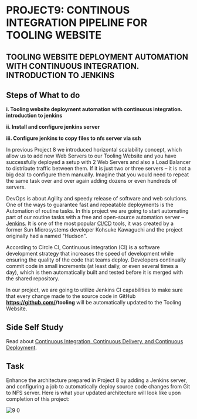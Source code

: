 # PROJECT9: CONTINOUS INTEGRATION PIPELINE FOR TOOLING WEBSITE

## TOOLING WEBSITE DEPLOYMENT AUTOMATION WITH CONTINUOUS INTEGRATION. INTRODUCTION TO JENKINS

## Steps of What to do

**i. Tooling website deployment automation with continuous integration. introduction to jenkins**

**ii. Install and configure jenkins server**

**iii. Configure jenkins to copy files to nfs server via ssh**

In previous Project 8 we introduced horizontal scalability concept, which allow us to add new Web Servers to our Tooling Website and you have successfully deployed a setup with 2 Web Servers and also a Load Balancer to distribute traffic between them. If it is just two or three servers – it is not a big deal to configure them manually. Imagine that you would need to repeat the same task over and over again adding dozens or even hundreds of servers.

DevOps is about Agility and speedy release of software and web solutions. One of the ways to guarantee fast and repeatable deployments is the Automation of routine tasks.
In this project we are going to start automating part of our routine tasks with a free and open-source automation server – [Jenkins](https://en.wikipedia.org/wiki/Jenkins_(software)). It is one of the most popular [CI/CD](https://en.wikipedia.org/wiki/CI/CD) tools, it was created by a former Sun Microsystems developer Kohsuke Kawaguchi and the project originally had a named "Hudson".

According to Circle CI, Continuous integration (CI) is a software development strategy that increases the speed of development while ensuring the quality of the code that teams deploy. Developers continually commit code in small increments (at least daily, or even several times a day), which is then automatically built and tested before it is merged with the shared repository.

In our project, we are going to utilize Jenkins CI capabilities to make sure that every change made to the source code in GitHub **https://github.com/<yourname>/tooling** will be automatically updated to the Tooling Website.

## Side Self Study
Read about [Continuous Integration, Continuous Delivery, and Continuous Deployment]((https://circleci.com/continuous-integration/)).

## Task
Enhance the architecture prepared in Project 8 by adding a Jenkins server, and configuring a job to automatically deploy source code changes from Git to NFS server.
Here is what your updated architecture will look like upon completion of this project:

![9 0](https://github.com/Seyifunmi0604/DevOps_Project/assets/130314772/8e01779d-2dc3-4323-a7bf-9989a5c0cc32)

